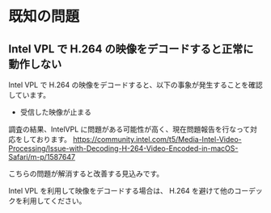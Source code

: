 # 既知の問題

## Intel VPL で H.264 の映像をデコードすると正常に動作しない

Intel VPL で H.264 の映像をデコードすると、以下の事象が発生することを確認しています。

- 受信した映像が止まる

調査の結果、IntelVPL に問題がある可能性が高く、現在問題報告を行なって対応をしております。
https://community.intel.com/t5/Media-Intel-Video-Processing/Issue-with-Decoding-H-264-Video-Encoded-in-macOS-Safari/m-p/1587647

こちらの問題が解消すると改善する見込みです。

Intel VPL を利用して映像をデコードする場合は、 H.264 を避けて他のコーデックを利用してください。